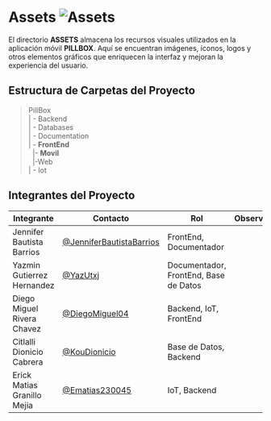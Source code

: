 # Assets ![Assets](https://img.shields.io/badge/Assets-Carpeta_de_recursos-4CAF50?style=flat&logo=adobe&logoColor=white)

El directorio **ASSETS** almacena los recursos visuales utilizados en la aplicación móvil **PILLBOX**. Aquí se encuentran imágenes, íconos, logos y otros elementos gráficos que enriquecen la interfaz y mejoran la experiencia del usuario.
## Estructura de Carpetas del Proyecto
>PillBox<br>
>| - Backend <br>
>| - Databases<br>
>| - Documentation<br>
>| - **FrontEnd** <br>
> &nbsp;&nbsp;|- **Movil**<br>
> &nbsp;&nbsp;|-Web<br>
>| - Iot<br>



## Integrantes del Proyecto

| Integrante                | Contacto                                                   | Rol                      | Observaciones |
|---------------------------|------------------------------------------------------------|--------------------------|---------------|
| Jennifer Bautista Barrios  | [@JenniferBautistaBarrios](https://github.com/JenniferBautistaBarrios)  | FrontEnd, Documentador   |               |
| Yazmin Gutierrez Hernandez | [@YazUtxj](https://github.com/YazUtxj)                     | Documentador, FrontEnd, Base de Datos |               |
| Diego Miguel Rivera Chavez | [@DiegoMiguel04](https://github.com/DiegoMiguel04)         | Backend, IoT, FrontEnd   |               |
| Citlalli Dionicio Cabrera | [@KouDionicio](https://github.com/KouDionicio)             | Base de Datos, Backend   |               |
| Erick Matias Granillo Mejia| [@Ematias230045](https://github.com/Ematias230045)         | IoT, Backend             |               |